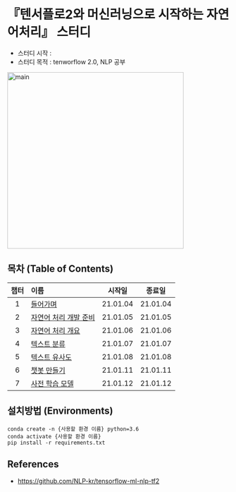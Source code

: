 
# 『텐서플로2와 머신러닝으로 시작하는 자연어처리』 스터디
- 스터디 시작 : 
- 스터디 목적 : tenworflow 2.0, NLP 공부

<img width="400" alt="main" src="https://user-images.githubusercontent.com/21326503/102883655-b60b3080-4493-11eb-96a5-8686248d474f.png">

## 목차 (Table of Contents)
|챕터|이름|시작일|종료일|
|:---:|:---|:---:|:---:|
|1|[들어가며](./ch1.들어가며/)|21.01.04|21.01.04|
|2|[자연어 처리 개발 준비]()|21.01.05|21.01.05|
|3|[자연어 처리 개요]()|21.01.06|21.01.06|
|4|[텍스트 분류]()|21.01.07|21.01.07|
|5|[텍스트 유사도]()|21.01.08|21.01.08|
|6|[챗봇 만들기]()|21.01.11|21.01.11|
|7|[사전 학습 모델]()|21.01.12|21.01.12|


## 설치방법 (Environments)
```
conda create -n {사용할 환경 이름} python=3.6
conda activate {사용할 환경 이름}
pip install -r requirements.txt
```
## References
- https://github.com/NLP-kr/tensorflow-ml-nlp-tf2
